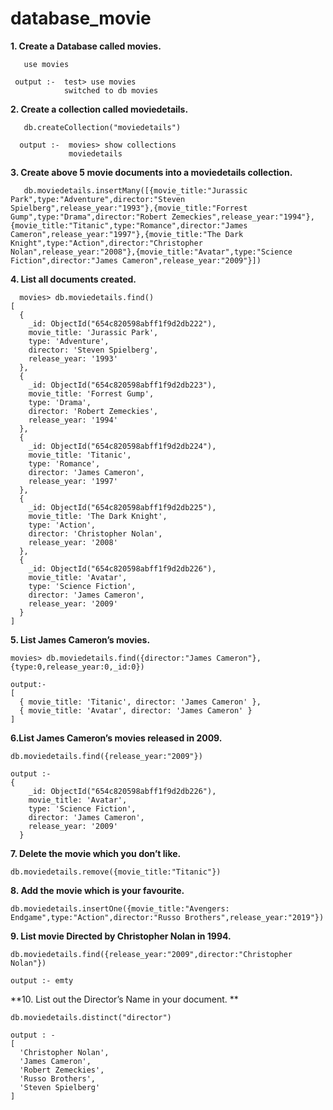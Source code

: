 # database_movie

**1. Create a Database called movies.**
```
   use movies

 output :-  test> use movies
            switched to db movies
```
**2.  Create a collection called moviedetails.**
```
   db.createCollection("moviedetails")

  output :-  movies> show collections
             moviedetails
```
**3. Create above 5 movie documents into a moviedetails collection.**
```
   db.moviedetails.insertMany([{movie_title:"Jurassic Park",type:"Adventure",director:"Steven Spielberg",release_year:"1993"},{movie_title:"Forrest Gump",type:"Drama",director:"Robert Zemeckies",release_year:"1994"},{movie_title:"Titanic",type:"Romance",director:"James Cameron",release_year:"1997"},{movie_title:"The Dark Knight",type:"Action",director:"Christopher Nolan",release_year:"2008"},{movie_title:"Avatar",type:"Science Fiction",director:"James Cameron",release_year:"2009"}])
```
**4. List all documents created.**
```
  movies> db.moviedetails.find()
[
  {
    _id: ObjectId("654c820598abff1f9d2db222"),
    movie_title: 'Jurassic Park',
    type: 'Adventure',
    director: 'Steven Spielberg',
    release_year: '1993'
  },
  {
    _id: ObjectId("654c820598abff1f9d2db223"),
    movie_title: 'Forrest Gump',
    type: 'Drama',
    director: 'Robert Zemeckies',
    release_year: '1994'
  },
  {
    _id: ObjectId("654c820598abff1f9d2db224"),
    movie_title: 'Titanic',
    type: 'Romance',
    director: 'James Cameron',
    release_year: '1997'
  },
  {
    _id: ObjectId("654c820598abff1f9d2db225"),
    movie_title: 'The Dark Knight',
    type: 'Action',
    director: 'Christopher Nolan',
    release_year: '2008'
  },
  {
    _id: ObjectId("654c820598abff1f9d2db226"),
    movie_title: 'Avatar',
    type: 'Science Fiction',
    director: 'James Cameron',
    release_year: '2009'
  }
]
```
**5. List James Cameron’s movies.**
```
movies> db.moviedetails.find({director:"James Cameron"},{type:0,release_year:0,_id:0})

output:-
[
  { movie_title: 'Titanic', director: 'James Cameron' },
  { movie_title: 'Avatar', director: 'James Cameron' }
]
```
**6.List  James Cameron’s movies released in 2009.**
```
db.moviedetails.find({release_year:"2009"})

output :- 
{
    _id: ObjectId("654c820598abff1f9d2db226"),
    movie_title: 'Avatar',
    type: 'Science Fiction',
    director: 'James Cameron',
    release_year: '2009'
  }
```
**7. Delete the movie which you don’t like.**
```
db.moviedetails.remove({movie_title:"Titanic"})
```

**8. Add the movie which is your favourite.**
```
db.moviedetails.insertOne({movie_title:"Avengers: Endgame",type:"Action",director:"Russo Brothers",release_year:"2019"})
```

**9. List movie Directed  by Christopher Nolan in 1994.**
```
db.moviedetails.find({release_year:"2009",director:"Christopher Nolan"})

output :- emty
```

**10. List out the Director’s Name in your document. **
```
db.moviedetails.distinct("director")

output : - 
[
  'Christopher Nolan',
  'James Cameron',
  'Robert Zemeckies',
  'Russo Brothers',
  'Steven Spielberg'
]
```


   
